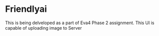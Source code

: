 # Friendlyai
This is being delveloped as a part of Eva4 Phase 2 assignment.
This UI is capable of uploading image to Server
